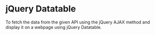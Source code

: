 # jQuery Datatable
To fetch the data from the given API using the jQuery AJAX method and display it on a webpage using jQuery Datatable.
